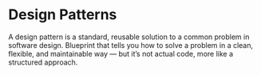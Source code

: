 # Design Patterns

A design pattern is a standard, reusable solution to a common problem in software design. Blueprint that tells you how to solve a problem in a clean, flexible, and maintainable way — but it’s not actual code, more like a structured approach.
